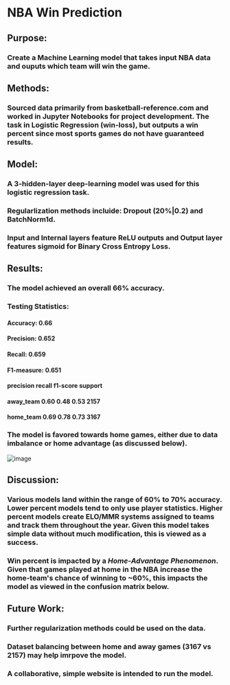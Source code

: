 # NBA Win Prediction

## Purpose:
### Create a Machine Learning model that takes input NBA data and ouputs which team will win the game.

## Methods:
### Sourced data primarily from **basketball-reference.com** and worked in Jupyter Notebooks for project development. The task in Logistic Regression (win-loss), but outputs a win percent since most sports games do not have guaranteed results.

## Model:
### A 3-hidden-layer deep-learning model was used for this logistic regression task.
### Regularlization methods incluide: Dropout (20%|0.2) and BatchNorm1d.
### Input and Internal layers feature ReLU outputs and Output layer features sigmoid for Binary Cross Entropy Loss.

## Results:
### **The model achieved an overall 66% accuracy.**
### Testing Statistics:
#### Accuracy: 0.66
#### Precision: 0.652
#### Recall: 0.659
#### F1-measure: 0.651
#### precision    recall  f1-score   support
####  away_team       0.60      0.48      0.53      2157
#### home_team       0.69      0.78      0.73      3167
### The model is favored towards home games, either due to data imbalance or home advantage (as discussed below).
![image](https://github.com/ahernandezjr/nba-win-prediction/assets/76761720/80dbe379-20ef-49f2-8547-66f67fd670ba)

## Discussion:
### Various models land within the range of 60% to 70% accuracy. Lower percent models tend to only use player statistics. Higher percent models create ELO/MMR systems assigned to teams and track them throughout the year. Given this model takes simple data without much modification, this is viewed as a success.
### Win percent is impacted by a *Home-Advantage Phenomenon*. Given that games played at home in the NBA increase the home-team's chance of winning to ~60%, this impacts the model as viewed in the confusion matrix below.

## Future Work:
### Further regularization methods could be used on the data.
### Dataset balancing between home and away games (3167 vs 2157) may help imrpove the model.
### A collaborative, simple website is intended to run the model.
